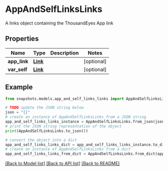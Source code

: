 # AppAndSelfLinksLinks

A links object containing the ThousandEyes App link

## Properties

Name | Type | Description | Notes
------------ | ------------- | ------------- | -------------
**app_link** | [**Link**](Link.md) |  | [optional] 
**var_self** | [**Link**](Link.md) |  | [optional] 

## Example

```python
from snapshots.models.app_and_self_links_links import AppAndSelfLinksLinks

# TODO update the JSON string below
json = "{}"
# create an instance of AppAndSelfLinksLinks from a JSON string
app_and_self_links_links_instance = AppAndSelfLinksLinks.from_json(json)
# print the JSON string representation of the object
print(AppAndSelfLinksLinks.to_json())

# convert the object into a dict
app_and_self_links_links_dict = app_and_self_links_links_instance.to_dict()
# create an instance of AppAndSelfLinksLinks from a dict
app_and_self_links_links_from_dict = AppAndSelfLinksLinks.from_dict(app_and_self_links_links_dict)
```
[[Back to Model list]](../README.md#documentation-for-models) [[Back to API list]](../README.md#documentation-for-api-endpoints) [[Back to README]](../README.md)


